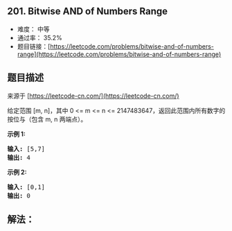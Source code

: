 ## 201. Bitwise AND of Numbers Range

- 难度： 中等
- 通过率： 35.2%
- 题目链接：[https://leetcode.com/problems/bitwise-and-of-numbers-range](https://leetcode.com/problems/bitwise-and-of-numbers-range)


## 题目描述

来源于 [https://leetcode-cn.com/](https://leetcode-cn.com/)

<p>给定范围 [m, n]，其中 0 &lt;= m &lt;= n &lt;= 2147483647，返回此范围内所有数字的按位与（包含 m, n 两端点）。</p>

<p><strong>示例 1:&nbsp;</strong></p>

<pre><strong>输入:</strong> [5,7]
<strong>输出:</strong> 4</pre>

<p><strong>示例 2:</strong></p>

<pre><strong>输入:</strong> [0,1]
<strong>输出:</strong> 0</pre>


## 解法：